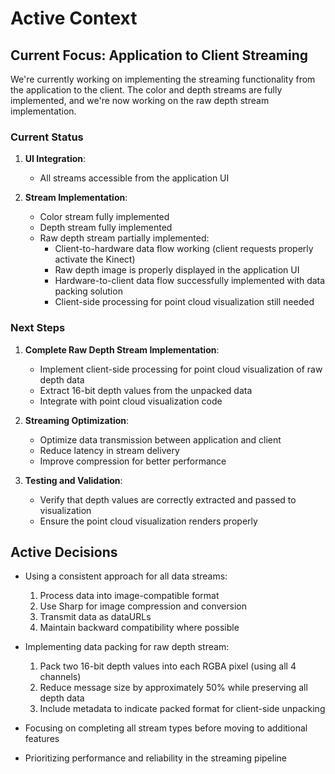 # Active Context

## Current Focus: Application to Client Streaming

We're currently working on implementing the streaming functionality from the application to the client. The color and depth streams are fully implemented, and we're now working on the raw depth stream implementation.

### Current Status

1. **UI Integration**:

   - All streams accessible from the application UI

2. **Stream Implementation**:
   - Color stream fully implemented
   - Depth stream fully implemented
   - Raw depth stream partially implemented:
     - Client-to-hardware data flow working (client requests properly activate the Kinect)
     - Raw depth image is properly displayed in the application UI
     - Hardware-to-client data flow successfully implemented with data packing solution
     - Client-side processing for point cloud visualization still needed

### Next Steps

1. **Complete Raw Depth Stream Implementation**:

   - Implement client-side processing for point cloud visualization of raw depth data
   - Extract 16-bit depth values from the unpacked data
   - Integrate with point cloud visualization code

2. **Streaming Optimization**:

   - Optimize data transmission between application and client
   - Reduce latency in stream delivery
   - Improve compression for better performance

3. **Testing and Validation**:

   - Verify that depth values are correctly extracted and passed to visualization
   - Ensure the point cloud visualization renders properly

## Active Decisions

- Using a consistent approach for all data streams:

  1. Process data into image-compatible format
  2. Use Sharp for image compression and conversion
  3. Transmit data as dataURLs
  4. Maintain backward compatibility where possible

- Implementing data packing for raw depth stream:

  1. Pack two 16-bit depth values into each RGBA pixel (using all 4 channels)
  2. Reduce message size by approximately 50% while preserving all depth data
  3. Include metadata to indicate packed format for client-side unpacking

- Focusing on completing all stream types before moving to additional features
- Prioritizing performance and reliability in the streaming pipeline
